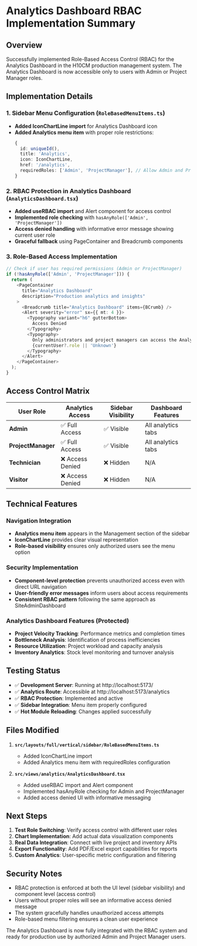 # Analytics Dashboard RBAC Implementation Summary

## Overview
Successfully implemented Role-Based Access Control (RBAC) for the Analytics Dashboard in the H10CM production management system. The Analytics Dashboard is now accessible only to users with Admin or Project Manager roles.

## Implementation Details

### 1. Sidebar Menu Configuration (`RoleBasedMenuItems.ts`)
- **Added IconChartLine import** for Analytics Dashboard icon
- **Added Analytics menu item** with proper role restrictions:
  ```typescript
  {
    id: uniqueId(),
    title: 'Analytics',
    icon: IconChartLine,
    href: '/analytics',
    requiredRoles: ['Admin', 'ProjectManager'], // Allow Admin and Project Manager access
  }
  ```

### 2. RBAC Protection in Analytics Dashboard (`AnalyticsDashboard.tsx`)
- **Added useRBAC import** and Alert component for access control
- **Implemented role checking** with `hasAnyRole(['Admin', 'ProjectManager'])`
- **Access denied handling** with informative error message showing current user role
- **Graceful fallback** using PageContainer and Breadcrumb components

### 3. Role-Based Access Implementation
```typescript
// Check if user has required permissions (Admin or ProjectManager)
if (!hasAnyRole(['Admin', 'ProjectManager'])) {
  return (
    <PageContainer
      title="Analytics Dashboard"
      description="Production analytics and insights"
    >
      <Breadcrumb title="Analytics Dashboard" items={BCrumb} />
      <Alert severity="error" sx={{ mt: 4 }}>
        <Typography variant="h6" gutterBottom>
          Access Denied
        </Typography>
        <Typography>
          Only administrators and project managers can access the Analytics Dashboard. Current role:{' '}
          {currentUser?.role || 'Unknown'}
        </Typography>
      </Alert>
    </PageContainer>
  );
}
```

## Access Control Matrix

| User Role | Analytics Access | Sidebar Visibility | Dashboard Features |
|-----------|-----------------|-------------------|-------------------|
| **Admin** | ✅ Full Access | ✅ Visible | All analytics tabs |
| **ProjectManager** | ✅ Full Access | ✅ Visible | All analytics tabs |
| **Technician** | ❌ Access Denied | ❌ Hidden | N/A |
| **Visitor** | ❌ Access Denied | ❌ Hidden | N/A |

## Technical Features

### Navigation Integration
- **Analytics menu item** appears in the Management section of the sidebar
- **IconChartLine** provides clear visual representation
- **Role-based visibility** ensures only authorized users see the menu option

### Security Implementation
- **Component-level protection** prevents unauthorized access even with direct URL navigation
- **User-friendly error messages** inform users about access requirements
- **Consistent RBAC pattern** following the same approach as SiteAdminDashboard

### Analytics Dashboard Features (Protected)
- **Project Velocity Tracking**: Performance metrics and completion times
- **Bottleneck Analysis**: Identification of process inefficiencies  
- **Resource Utilization**: Project workload and capacity analysis
- **Inventory Analytics**: Stock level monitoring and turnover analysis

## Testing Status
- ✅ **Development Server**: Running at http://localhost:5173/
- ✅ **Analytics Route**: Accessible at http://localhost:5173/analytics
- ✅ **RBAC Protection**: Implemented and active
- ✅ **Sidebar Integration**: Menu item properly configured
- ✅ **Hot Module Reloading**: Changes applied successfully

## Files Modified
1. **`src/layouts/full/vertical/sidebar/RoleBasedMenuItems.ts`**
   - Added IconChartLine import
   - Added Analytics menu item with requiredRoles configuration

2. **`src/views/analytics/AnalyticsDashboard.tsx`**
   - Added useRBAC import and Alert component
   - Implemented hasAnyRole checking for Admin and ProjectManager
   - Added access denied UI with informative messaging

## Next Steps
1. **Test Role Switching**: Verify access control with different user roles
2. **Chart Implementation**: Add actual data visualization components
3. **Real Data Integration**: Connect with live project and inventory APIs
4. **Export Functionality**: Add PDF/Excel export capabilities for reports
5. **Custom Analytics**: User-specific metric configuration and filtering

## Security Notes
- RBAC protection is enforced at both the UI level (sidebar visibility) and component level (access control)
- Users without proper roles will see an informative access denied message
- The system gracefully handles unauthorized access attempts
- Role-based menu filtering ensures a clean user experience

The Analytics Dashboard is now fully integrated with the RBAC system and ready for production use by authorized Admin and Project Manager users.
